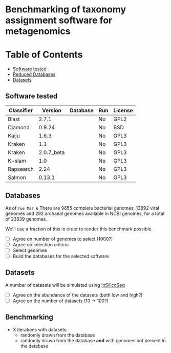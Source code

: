 # Benchmarking of taxonomy assignment software for metagenomics

# Table of Contents

- [Software tested](#software-tested)
- [Reduced Databases](#benchmarked-software)
- [Datasets](#datasets)

## Software tested

| Classifier | Version    | Database | Run | License |
| ---------- | ---------- | -------- | --- | ------- |
| Blast      | 2.7.1      |          | No  | GPL2    |
| Diamond    | 0.9.24     |          | No  | BSD     |
| Kaiju      | 1.6.3      |          | No  | GPL3    |
| Kraken     | 1.1        |          | No  | GPL3    |
| Kraken     | 2.0.7_beta |          | No  | GPL3    |
| K-slam     | 1.0        |          | No  | GPL3    |
| Rapsearch  | 2.24       |          | No  | GPL3    |
| Salmon     | 0.13.1     |          | No  | GPL3    |

## Databases

As of `Tue Mar 6` There are 9655 complete bacterial genomes, 13892 viral genomes and 292 archaeal genomes available in NCBI genomes, for a total of 23839 genomes.

We'll use a fraction of this in order to render this benchmark possible.

- [ ] Agree on number of genomes to select (1000?)
- [ ] Agree on selection criteria
- [ ] Select genomes
- [ ] Build the databases for the selected software

## Datasets

A number of datasets will be simulated using [InSilicoSeq](https://github.com/HadrienG/InSilicoSeq)

- [ ] Agree on the abundance of the datasets (both low and high?)
- [ ] Agree on the number of datasets (10 -> 100?)

## Benchmarking

- X iterations with datasets:
  - randomly drawn from the database
  - randomly drawn from the database **and** with genomes not present in the database
